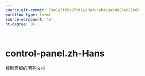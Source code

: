 ```yaml
---
source-git-commit: 59a8e3fb5c9f2d1a2da3dcab4a9a94d87e895660
workflow-type: tm+mt
source-wordcount: '0'
ht-degree: 0%

---
```

# control-panel.zh-Hans

控制面板的回购文档
